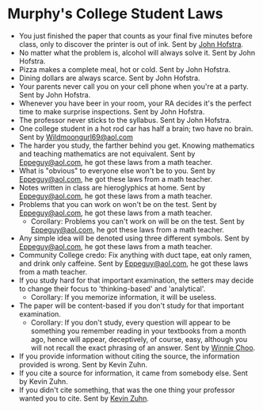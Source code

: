 # Murphy's College Student Laws

* You just finished the paper that counts as your final five minutes before class, only to discover the printer is out of ink. Sent by [John Hofstra](mailto:JHofstra@mail.utexas.edu).  
* No matter what the problem is, alcohol will always solve it. Sent by John Hofstra.  
* Pizza makes a complete meal, hot or cold. Sent by John Hofstra.  
* Dining dollars are always scarce. Sent by John Hofstra.  
* Your parents never call you on your cell phone when you're at a party. Sent by John Hofstra.  
* Whenever you have beer in your room, your RA decides it's the perfect time to make surprise inspections. Sent by John Hofstra.  
* The professor never sticks to the syllabus. Sent by John Hofstra.  
* One college student in a hot rod car has half a brain; two have no brain. Sent by [Wildmoongurl69@aol.com](http://Wildmoongurl69@aol.com)  
* The harder you study, the farther behind you get. Knowing mathematics and teaching mathematics are not equivalent. Sent by [Eppeguy@aol.com](http://Eppeguy@aol.com), he got these laws from a math teacher.  
* What is "obvious" to everyone else won't be to you. Sent by [Eppeguy@aol.com](http://Eppeguy@aol.com), he got these laws from a math teacher.  
* Notes written in class are hieroglyphics at home. Sent by [Eppeguy@aol.com](http://Eppeguy@aol.com), he got these laws from a math teacher.  
* Problems that you can work on won't be on the test. Sent by [Eppeguy@aol.com](http://Eppeguy@aol.com), he got these laws from a math teacher.  
  * Corollary: Problems you can't work on will be on the test. Sent by [Eppeguy@aol.com](http://Eppeguy@aol.com), he got these laws from a math teacher.  
* Any simple idea will be denoted using three different symbols. Sent by [Eppeguy@aol.com](http://Eppeguy@aol.com), he got these laws from a math teacher.  
* Community College credo: Fix anything with duct tape, eat only ramen, and drink only caffeine. Sent by [Eppeguy@aol.com](http://Eppeguy@aol.com), he got these laws from a math teacher.  
* If you study hard for that important examination, the setters may decide to change their focus to 'thinking-based' and 'analytical'.  
  * Corollary: If you memorize information, it will be useless.  
* The paper will be content-based if you don't study for that important examination.  
  * Corollary: If you don't study, every question will appear to be something you remember reading in your textbooks from a month ago, hence will appear, deceptively, of course, easy, although you will not recall the exact phrasing of an answer. Sent by [Winnie Choo](mailto:furby_isotope@hotmail.com).  
* If you provide information without citing the source, the information provided is wrong. Sent by Kevin Zuhn.  
* If you cite a source for information, it came from somebody else. Sent by Kevin Zuhn.  
* If you didn't cite something, that was the one thing your professor wanted you to cite. Sent by [Kevin Zuhn](mailto:KZORADM@hotmail.com).
